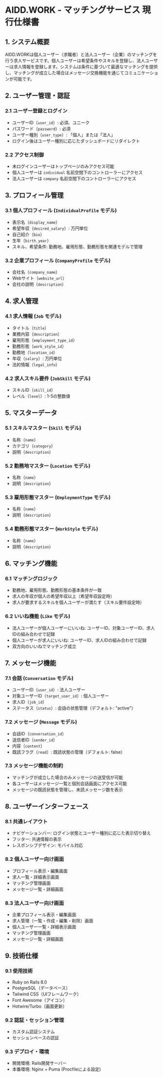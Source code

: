 # AIDD.WORK - マッチングサービス 現行仕様書

## 1. システム概要

AIDD.WORKは個人ユーザー（求職者）と法人ユーザー（企業）のマッチングを行う求人サービスです。個人ユーザーは希望条件やスキルを登録し、法人ユーザーは求人情報を登録します。システムは条件に基づいて最適なマッチングを提供し、マッチングが成立した場合はメッセージ交換機能を通じてコミュニケーションが可能です。

## 2. ユーザー管理・認証

### 2.1 ユーザー登録とログイン
- ユーザーID（`user_id`）: 必須、ユニーク
- パスワード（`password`）: 必須
- ユーザー種別（`user_type`）: 「個人」または「法人」
- ログイン後はユーザー種別に応じたダッシュボードにリダイレクト

### 2.2 アクセス制御
- 未ログインユーザーはトップページのみアクセス可能
- 個人ユーザーは `individual` 名前空間下のコントローラーにアクセス
- 法人ユーザーは `company` 名前空間下のコントローラーにアクセス

## 3. プロフィール管理

### 3.1 個人プロフィール (`IndividualProfile` モデル)
- 表示名（`display_name`）
- 希望年収（`desired_salary`）: 万円単位
- 自己紹介（`bio`）
- 生年（`birth_year`）
- スキル、希望条件: 勤務地、雇用形態、勤務形態を関連モデルで管理

### 3.2 企業プロフィール (`CompanyProfile` モデル)
- 会社名（`company_name`）
- Webサイト（`website_url`）
- 会社の説明（`description`）

## 4. 求人管理

### 4.1 求人情報 (`Job` モデル)
- タイトル（`title`）
- 業務内容（`description`）
- 雇用形態（`employment_type_id`）
- 勤務形態（`work_style_id`）
- 勤務地（`location_id`）
- 年収（`salary`）: 万円単位
- 法的情報（`legal_info`）

### 4.2 求人スキル要件 (`JobSkill` モデル)
- スキルID（`skill_id`）
- レベル（`level`）: 1-5の整数値

## 5. マスターデータ

### 5.1 スキルマスター (`Skill` モデル)
- 名称（`name`）
- カテゴリ（`category`）
- 説明（`description`）

### 5.2 勤務地マスター (`Location` モデル)
- 名称（`name`）
- 説明（`description`）

### 5.3 雇用形態マスター (`EmploymentType` モデル)
- 名称（`name`）
- 説明（`description`）

### 5.4 勤務形態マスター (`WorkStyle` モデル)
- 名称（`name`）
- 説明（`description`）

## 6. マッチング機能

### 6.1 マッチングロジック
- 勤務地、雇用形態、勤務形態の基本条件が一致
- 求人の年収が個人の希望年収以上（希望年収設定時）
- 求人が要求するスキルを個人ユーザーが満たす（スキル要件設定時）

### 6.2 いいね機能 (`Like` モデル)
- 法人ユーザーが個人ユーザーにいいね: ユーザーID、対象ユーザーID、求人IDの組み合わせで記録
- 個人ユーザーが求人にいいね: ユーザーID、求人IDの組み合わせで記録
- 双方向のいいねでマッチング成立

## 7. メッセージ機能

### 7.1 会話 (`Conversation` モデル)
- ユーザーID（`user_id`）: 法人ユーザー
- 対象ユーザーID（`target_user_id`）: 個人ユーザー
- 求人ID（`job_id`）
- ステータス（`status`）: 会話の状態管理（デフォルト: "active"）

### 7.2 メッセージ (`Message` モデル)
- 会話ID（`conversation_id`）
- 送信者ID（`sender_id`）
- 内容（`content`）
- 既読フラグ（`read`）: 既読状態の管理（デフォルト: false）

### 7.3 メッセージ機能の制約
- マッチングが成立した場合のみメッセージの送受信が可能
- 各ユーザーはメッセージ一覧と個別会話画面にアクセス可能
- メッセージの既読状態を管理し、未読メッセージ数を表示

## 8. ユーザーインターフェース

### 8.1 共通レイアウト
- ナビゲーションバー: ログイン状態とユーザー種別に応じた表示切り替え
- フッター: 共通情報の表示
- レスポンシブデザイン: モバイル対応

### 8.2 個人ユーザー向け画面
- プロフィール表示・編集画面
- 求人一覧・詳細表示画面
- マッチング管理画面
- メッセージ一覧・詳細画面

### 8.3 法人ユーザー向け画面
- 企業プロフィール表示・編集画面
- 求人管理（一覧・作成・編集・削除）画面
- 個人ユーザー一覧・詳細表示画面
- マッチング管理画面
- メッセージ一覧・詳細画面

## 9. 技術仕様

### 9.1 使用技術
- Ruby on Rails 8.0
- PostgreSQL（データベース）
- Tailwind CSS（UIフレームワーク）
- Font Awesome（アイコン）
- Hotwire/Turbo（画面更新）

### 9.2 認証・セッション管理
- カスタム認証システム
- セッションベースの認証

### 9.3 デプロイ・環境
- 開発環境: Rails開発サーバー
- 本番環境: Nginx + Puma (Procfileによる設定) 